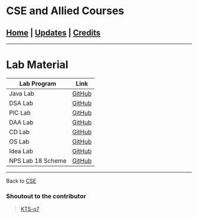 # CSE and Allied Courses

## [Home](../main/index.md) | [Updates](../main/updates.md) | [Credits](../main/credits.md)

---

# Lab Material

| Lab Program       | Link                                                                      |
| ----------------- | ------------------------------------------------------------------------- |
| Java Lab          | [GitHub](https://github.com/KTS-o7/Java_OOPS_Codes)                       |
| DSA Lab           | [GitHub](https://github.com/KTS-o7/Third_sem_Codes)                       |
| PIC Lab           | [GitHub](https://github.com/KTS-o7/PIC_Lab_programs_RVCE)                 |
| DAA Lab           | [GitHub](https://github.com/KTS-o7/LAB_Programs_Rvce_2ndYear.git)         |
| CD Lab            | [GitHub](https://github.com/KTS-o7/Compiler-Design)                       |
| OS Lab            | [GitHub](https://github.com/Developer1100x/RVCE_Operating-System_LAB)     |
| Idea Lab          | [GitHub](https://github.com/Developer1100x/RVCE_Idea_lab_2021B)           |
| NPS Lab 18 Scheme | [GitHub](https://github.com/18praneeth/RVCE-5th-Sem-CSE-lab-programs-NPS) |

---

Back to [CSE](./index.md)

### Shoutout to the contributor

> [KTS-o7](https://github.com/KTS-o7)
